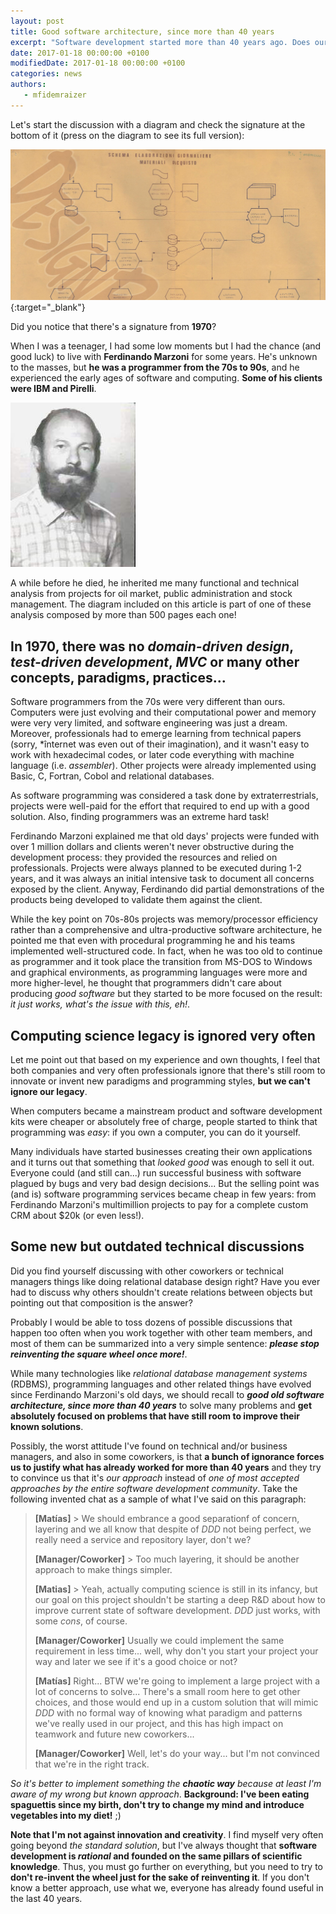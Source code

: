 ```yaml
---
layout: post
title: Good software architecture, since more than 40 years
excerpt: "Software development started more than 40 years ago. Does our legacy should be thrown away to reinvent the wheel every year, everyday?"
date: 2017-01-18 00:00:00 +0100
modifiedDate: 2017-01-18 00:00:00 +0100
categories: news
authors: 
   - mfidemraizer
---
```


Let's start the discussion with a diagram and check the signature at the bottom of it (press on the diagram to see its full version):

[![Diagram](/img/news/good-software-architecture-since-more-than-40-years/old-diagram-small.jpg)](/img/news/good-software-architecture-since-more-than-40-years/old-diagram.jpg){:target="_blank"}

Did you notice that there's a signature from **1970**? 

When I was a teenager, I had some low moments but I had the chance (and good luck) to live with **Ferdinando Marzoni** for some years. He's unknown to the masses, but **he was a programmer from the 70s to 90s**, and he experienced the early ages of software and computing. **Some of his clients were IBM and Pirelli**.

![Ferdinando Marzoni](/img/news/good-software-architecture-since-more-than-40-years/ferdinando-marzoni.jpg)

A while before he died, he inherited me many functional and technical analysis from projects for oil market, public administration and stock management. The diagram included on this article is part of one of these analysis composed by more than 500 pages each one!

## In 1970, there was no *domain-driven design*, *test-driven development*, *MVC* or many other concepts, paradigms, practices...

Software programmers from the 70s were very different than ours. Computers were just evolving and their computational power and memory were very very limited, and software engineering was just a dream. Moreover, professionals had to emerge learning from technical papers (sorry, *înternet was even out of their imagination), and it wasn't easy to work with hexadecimal codes, or later code everything with machine language (i.e. *assembler*). Other projects were already implemented using Basic, C, Fortran, Cobol and relational databases.

As software programming was considered a task done by extraterrestrials, projects were well-paid for the effort that required to end up with a good solution. Also, finding programmers was an extreme hard task!

Ferdinando Marzoni explained me that old days' projects were funded with over 1 million dollars and clients weren't never obstructive during the development process: they provided the resources and relied on professionals. Projects were always planned to be executed during 1-2 years, and it was always an initial intensive task to document all concerns exposed by the client. Anyway, Ferdinando did partial demonstrations of the products being developed to validate them against the client.

While the key point on 70s-80s projects was memory/processor efficiency rather than a comprehensive and ultra-productive software architecture, he pointed me that even with procedural programming he and his teams implemented well-structured code. In fact, when he was too old to continue as programmer and it took place the transition from MS-DOS to Windows and graphical environments, as programming languages were more and more higher-level, he thought that programmers didn't care about producing *good software* but they started to be more focused on the result: *it just works, what's the issue with this, eh!*.

## Computing science legacy is ignored very often

Let me point out that based on my experience and own thoughts, I feel that both companies and very often professionals ignore that there's still room to innovate or invent new paradigms and programming styles, **but we can't ignore our legacy**.

When computers became a mainstream product and software development kits were cheaper or absolutely free of charge, people started to think that programming was *easy*: if you own a computer, you can do it yourself.

Many individuals have started businesses creating their own applications and it turns out that something that *looked good* was enough to sell it out. Everyone could (and still can...) run successful business with software plagued by bugs and very bad design decisions... But the selling point was (and is) software programming services became cheap in few years: from Ferdinando Marzoni's multimillion projects to pay for a complete custom CRM about $20k (or even less!).

## Some new but outdated technical discussions

Did you find yourself discussing with other coworkers or technical managers things like doing relational database design right? Have you ever had to discuss why others shouldn't create relations between objects but pointing out that composition is the answer?

Probably I would be able to toss dozens of possible discussions that happen too often when you work together with other team members, and most of them can be summarized into a very simple sentence: ***please stop reinventing the square wheel once more!***.

While many technologies like *relational database management systems* (RDBMS), programming languages and other related things have evolved since Ferdinando Marzoni's old days, we should recall to ***good old software architecture, since more than 40 years*** to solve many problems and **get absolutely focused on problems that have still room to improve their known solutions**.

Possibly, the worst attitude I've found on technical and/or business managers, and also in some coworkers, is that **a bunch of ignorance forces us to justify what has already worked for more than 40 years** and they try to convince us that it's *our approach* instead of *one of most accepted approaches by the entire software development community*. Take the following invented chat as a sample of what I've said on this paragraph:

> **[Matías]** > We should embrance a good separationf of concern, layering and we all know that despite of *DDD* not being perfect, we really need a service and repository layer, don't we?
> 
> **[Manager/Coworker]** > Too much layering, it should be another approach to make things simpler.
> 
> **[Matias]** > Yeah, actually computing science is still in its infancy, but our goal on this project shouldn't be starting a deep R&D about how to improve current state of software development. *DDD* just works, with some *cons*, of course.
>
> **[Manager/Coworker]** Usually we could implement the same requirement in less time... well, why don't you start your project your way and later we see if it's a good choice or not?
>
> **[Matías]** Right... BTW we're going to implement a large project with a lot of concerns to solve... There's a small room here to get other choices, and those would end up in a custom solution that will mimic *DDD* with no formal way of knowing what paradigm and patterns we've really used in our project, and this has high impact on teamwork and future new coworkers...
>
> **[Manager/Coworker]** Well, let's do your way... but I'm not convinced that we're in the right track.

*So it's better to implement something the **chaotic way** because at least I'm aware of my wrong but known approach*. **Background: I've been eating spaguettis since my birth, don't try to change my mind and introduce vegetables into my diet!** ;)


**Note that I'm not against innovation and creativity**. I find myself very often going beyond *the standard solution*, but I've always thought that **software development is *rational* and founded on the same pillars of scientific knowledge**. Thus, you must go further on everything, but you need to try to **don't re-invent the wheel just for the sake of reinventing it**. If you don't know a better approach, use what we, everyone has already found useful in the last 40 years.